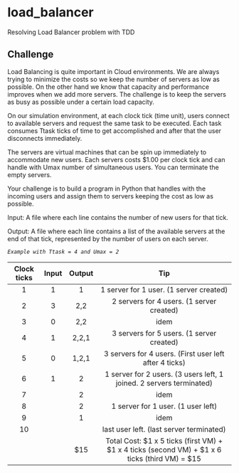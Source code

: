# load_balancer
Resolving Load Balancer problem with TDD

## Challenge
Load Balancing is quite important in Cloud environments. We are always trying to minimize the costs so we keep the number of servers as low as possible. On the other hand we know that capacity and performance improves when we add more servers. The challenge is to keep the servers as busy as possible under a certain load capacity.

On our simulation environment, at each clock tick (time unit), users connect to available servers and request the same task to be executed. Each task consumes Ttask ticks of time to get accomplished and after that the user disconnects immediately.

The servers are virtual machines that can be spin up immediately to accommodate new users. Each servers costs $1.00 per clock tick and can handle with Umax number of simultaneous users. You can terminate the empty servers.

Your challenge is to build a program in Python that handles with the incoming users and assign them to servers keeping the cost as low as possible.

Input: A file where each line contains the number of new users for that tick.

Output: A file where each line contains a list of the available servers at the end of that tick, represented by the number of users on each server.

*`Example with Ttask = 4 and Umax = 2`*

|Clock ticks|Input|Output|Tip|
|:-:|:-:|:---:|:---------------------------------------------------------------:|
|1 |1|  1  |1 server for 1 user. (1 server created)                             |
|2 |3| 2,2 |2 servers for 4 users. (1 server created)                           |
|3 |0| 2,2 |idem                                                                |
|4 |1|2,2,1|3 servers for 5 users. (1 server created)                           |
|5 |0|1,2,1|3 servers for 4 users. (First user left after 4 ticks)              |
|6 |1|  2  |1 server for 2 users. (3 users left, 1 joined. 2 servers terminated)|
|7 | |  2  |idem                                                                |
|8 | |  2  |1 server for 1 user. (1 user left)                                  |
|9 | |  1  |idem                                                                |
|10| |     |last user left. (last server terminated)                            |
|  | | $15 |Total Cost: $1 x 5 ticks (first VM) + $1 x 4 ticks (second VM) + $1 x 6 ticks (third VM) = $15|
